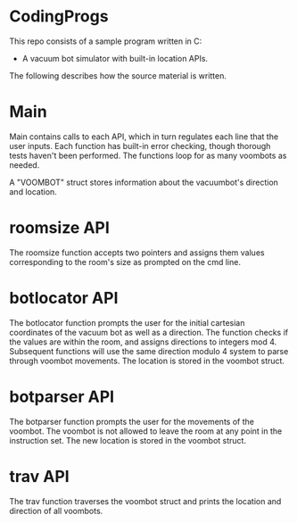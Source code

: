 # CodingProgs 
This repo consists of a sample program written in C: 

- A vacuum bot simulator with built-in location APIs.

The following describes how the source material is written.

# Main

Main contains calls to each API, which in turn regulates each line that the user inputs. Each function has built-in error checking, though thorough tests haven't been performed. The functions loop for as many voombots as needed. 

A "VOOMBOT" struct stores information about the vacuumbot's direction and location.

# roomsize API

The roomsize function accepts two pointers and assigns them values corresponding to the room's size as prompted on the cmd line. 

# botlocator API 

The botlocator function prompts the user for the initial cartesian coordinates of the vacuum bot as well as a direction. The function checks if the values are within the room, and assigns directions to integers mod 4. Subsequent functions will use the same direction modulo 4 system to parse through voombot movements. The location is stored in the voombot struct.  

# botparser API

The botparser function prompts the user for the movements of the voombot. The voombot is not allowed to leave the room at any point in the instruction set. The new location is stored in the voombot struct. 

# trav API

The trav function traverses the voombot struct and prints the location and direction of all voombots.



 
